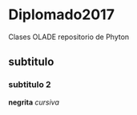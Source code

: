 # Diplomado2017
Clases OLADE repositorio de Phyton
## subtitulo
### subtitulo 2
**negrita**
*cursiva*
